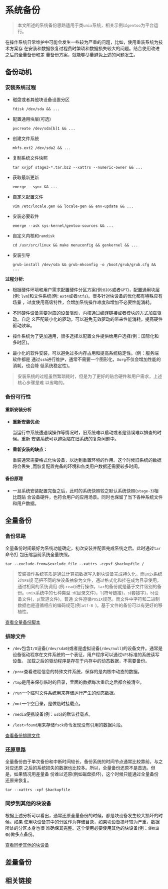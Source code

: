 # 系统备份

> 本文所述的系统备份思路适用于类`unix`系统，相关示例以`gentoo`为平台运行。

在操作系统日常维护中可能会发生一些较为严重的问题，比如，使用重装系统为技术方案存
在安装和数据恢复过程费时繁琐和数据损失较大的问题。结合使用改进之后的全量备份和差
量备份方案，就能够尽量避免上述的问题发生。

## 备份动机

### 安装系统过程

-   磁盘或者其他块设备设置分区

    ```
    fdisk /dev/sda && ...
    ```

-   配置通用块层(可选)

    ```
    pvcreate /dev/sda[b]1 && ...
    ```

-   创建文件系统

    ```
    mkfs.ext2 /dev/sda2 && ...
    ```

-   复制系统文件快照

    ```
    tar xvjpf stage3-*.tar.bz2 --xattrs --numeric-owner && ...
    ```

-   获取最新更新

    ```
    emerge --sync && ...
    ```

-   自定义配置文件

    ```
    vim /etc/locale.gen && locale-gen && env-update && ...
    ```

-  安装必要软件

    ```
    emerge --ask sys-kernel/gentoo-sources && ...
    ```

-   自定义内核和`ramdisk`

    ```
    cd /usr/src/linux && make menuconfig && genkernel && ...
    ```

-   安装引导

    ```
    grub-install /dev/sda && grub-mkconfig -o /boot/grub/grub.cfg && ...
    ```

**过程分析:**

-   根据硬件环境和用户需求配置硬件分区方案(例:`BIOS`或者`GPT`)，配置通用块层(例:
    `lvm`)和文件系统(例: `ext4`或者`ntfs`)。很多针对块设备的优化都有特殊应有场景
    ，过度使用高级特性，会增加系统操作难度和增加不必要性能消耗。

-   不同硬件设备需要对应的设备驱动，内核通过编译链接或者模块的方式加载驱动。自定
    义匹配最小化的驱动，可以避免无效驱动的带来性能消耗，提高硬件驱动效率。

-   操作系统为了更加通用，很多选择以配置文件提供给用户选择(例：国际化和多时区)。

-   最小化的软件安装，可以避免过多内存占用和提高系统稳定性。(例：服务端软件都是
    通过`ssh`进行维护，通常不需要一个图形化，`Xorg`不仅会增加性能的消耗，也会降
    低系统稳定性)。

> 安装系统的过程虽然繁琐耗时，但是为了更好的贴合硬件和用户需求，上述核心步骤是难
> 以省略的。

### 备份可行性

#### 重新安装分析

-   **重新安装优点:**

    当运行中系统遭遇误操作等情况时，旧系统难以启动或者是错误难以排查的时候。重新
    安装系统可以避免陷在旧系统的复杂问题中。

-   **重新安装的缺点：**

    重装通常需要格式化块设备，以达到重置环境的作用。这个时候旧系统的数据将会丢失
    ,而恢复配置完备的环境和各类用户数据还需要较多时间。

#### 备份原理

-   一旦系统安装配置完备之后，此时的系统快照较之默认系统快照(`stage-3`)相比既贴
    合设备硬件，也符合用户的应用场景。同时也保留了当下各种系统文件和用户数据。

## 全量备份

### 备份思路

全量备份时间最好为系统功能确定，初次安装并配置完成系统之后。此时通过`tar`命令打
包压缩当前系统全量快照。

```
tar --exclude-from=$exclude_file --xattrs -czpvf $backupfile /
```

> 安装操作系统实质是通过计算把数据写入到块设备完成持久化。而`unix`系统过`VFS`规
> 范把不同的块设备抽象为文件，通过格式化和挂在成为目录使用。通过相同的系统调用
> (例:`read`)进行操作。`tar`的备份就是基于文件级别的备份。`unix`系统中的七种类型
> :`d`(目录文件)，`l`(符号链接)，`s`(套接字)，`b`(设备文件)，`p`(管道文件)，普通
> 文件遵循`POSIX`规范。而文件中字符和二进制数据也是遵循相应的编码规范(例:`utf-8
> `)。基于文件的备份可以有更好的移植性。

[查看全量备份脚本](https://raw.githubusercontent.com/crux-wild/system-backup/master/full-system-backup)

### 排除文件

-   `/dev`包含`I/O`设备(`/dev/sda0`)或者是虚拟设备(`/dev/null`)的设备文件。通常是
    设备驱动程序在文件系统的一个表征，用户程序可以通过`VFS`标准的系统读写设备。
    加载之后的驱动程序是存在于内存中的动态数据，不需要备份。

-   `/proc`查看进程信息的特殊文件系统，保存的是内核中动态的数据。

-   `/tmp`是用来保存临时的目录，里面的数据每次重启之后都会被清空。

-   `/run`一个临时文件系统用来存储运行产生的动态数据。

-   `/mnt`一个空目录，是做临时挂载点。

-   `/media`便携设备(例：`usb`)的默认挂载点。

-   `/lost+found`用来存储`fsck`命令发现没有引用的数据片段。

[查看备份排除文件](https://raw.githubusercontent.com/crux-wild/system-backup/master/full-system-exclude)

### 还原思路

全量备份由于单次备份和中断时间较长，备份系统的时间节点通常比较靠前，与之对应还原
之后的系统损失的数据也比较多。所以，全量备份还原不是首选。但是，如果情况用差量备
份难以还原(例如磁盘损坏)，这个时候只能通过全量备份还原来恢复。

```
tar --xattrs -xpf $backupfile
```

### 同步到其他的块设备

根据上述分析可以看出，通常还原全量备份的时候，都是块设备发生较大损坏的时候。如果
使用块设备其中的分区作为存储目录，如果块设备损坏较为严重，数据所处的分区本身也很
难确保其完整。这个使用必要使用其他的块设备(例：`便携设备`)做多点备份。

[查看同步其他的块设备](https://raw.githubusercontent.com/crux-wild/system-backup/master/rsync-full-system-backup)

## 差量备份

## 相关链接

